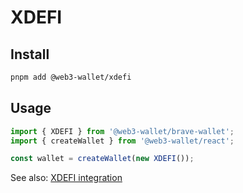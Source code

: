 # XDEFI

## Install

```bash
pnpm add @web3-wallet/xdefi
```

## Usage

```ts
import { XDEFI } from '@web3-wallet/brave-wallet';
import { createWallet } from '@web3-wallet/react';

const wallet = createWallet(new XDEFI());
```

See also: [XDEFI integration](https://xdefi-wallet.gitbook.io/xdefi-wallet-documentation/technical-documentation/integration)
